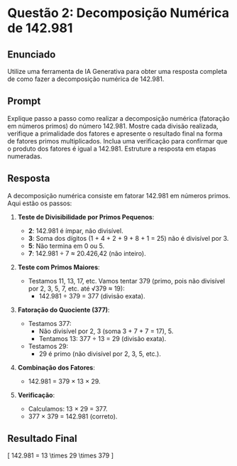 # Questão 2: Decomposição Numérica de 142.981

## Enunciado
Utilize uma ferramenta de IA Generativa para obter uma resposta completa de como fazer a decomposição numérica de 142.981.

## Prompt
Explique passo a passo como realizar a decomposição numérica (fatoração em números primos) do número 142.981. Mostre cada divisão realizada, verifique a primalidade dos fatores e apresente o resultado final na forma de fatores primos multiplicados. Inclua uma verificação para confirmar que o produto dos fatores é igual a 142.981. Estruture a resposta em etapas numeradas.

## Resposta
A decomposição numérica consiste em fatorar 142.981 em números primos. Aqui estão os passos:

1. **Teste de Divisibilidade por Primos Pequenos**:
   - **2**: 142.981 é ímpar, não divisível.
   - **3**: Soma dos dígitos (1 + 4 + 2 + 9 + 8 + 1 = 25) não é divisível por 3.
   - **5**: Não termina em 0 ou 5.
   - **7**: 142.981 ÷ 7 ≈ 20.426,42 (não inteiro).

2. **Teste com Primos Maiores**:
   - Testamos 11, 13, 17, etc. Vamos tentar 379 (primo, pois não divisível por 2, 3, 5, 7, etc. até √379 ≈ 19):
     - 142.981 ÷ 379 = 377 (divisão exata).

3. **Fatoração do Quociente (377)**:
   - Testamos 377:
     - Não divisível por 2, 3 (soma 3 + 7 + 7 = 17), 5.
     - Tentamos 13: 377 ÷ 13 = 29 (divisão exata).
   - Testamos 29:
     - 29 é primo (não divisível por 2, 3, 5, etc.).

4. **Combinação dos Fatores**:
   - 142.981 = 379 × 13 × 29.

5. **Verificação**:
   - Calculamos: 13 × 29 = 377.
   - 377 × 379 = 142.981 (correto).

## Resultado Final
\[ 142.981 = 13 \times 29 \times 379 \]